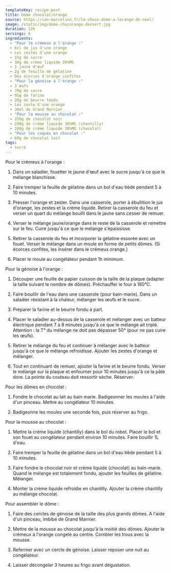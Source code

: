 ```yaml
---
templateKey: recipe-post
title: Dôme chocolat/orange
source: https://san-marcelino.fr/le-choco-dome-a-lorange-de-noel/
image: /static/img/dome-chocorange-dessert.jpg
duration: 12h
servings: 6
ingredients:
  - "Pour le crémeux à l'orange :"
  - 6cl de jus d'une orange
  - Les zestes d'une orange
  - 15g de sucre
  - 30g de crème liquide 30%MG
  - 1 jaune d'œuf
  - 2g de feuille de gélatine
  - Des écorces d'orange confites
  - "Pour la génoise à l'orange :"
  - 3 œufs
  - 70g de sucre
  - 95g de farine
  - 20g de beurre fondu
  - Les zeste d'une orange
  - 30ml de Grand Marnier
  - "Pour la mousse au chocolat :"
  - 150g de chocolat noir
  - 200g de crème liquide 30%MG (chantilly)
  - 100g de crème liquide 30%MG (chocolat)
  - "Pour les coques en chocolat :"
  - 60g de chocolat lait
tags:
  - sucré
---
```

Pour le crémeux à l'orange :

1. Dans un saladier, fouetter le jaune d'œuf avec le sucre jusqu'à ce que le mélange blanchisse.

2. Faire tremper la feuille de gélatine dans un bol d'eau tiède pendant 5 à 10 minutes.

3. Presser l'orange et zester. Dans une casserole, porter à ébullition le jus d'orange, les zestes et la crème liquide. Retirer la casserole du feu et verser un quart du mélange bouilli dans le jaune sans cesser de remuer.

4. Verser le mélange jaune/orange dans le reste de la casserole et remettre sur le feu. Cuire jusqu'à ce que le mélange s'épaississe.

5. Retirer la casserole du feu et incorporer la gélatine essorée avec un fouet. Verser le mélange dans un moule en forme de petits dômes. (Si écorces confites, les insérer dans le crémeux orange.)

6. Placer le moule au congélateur pendant 1h minimum.

Pour la génoise à l'orange :

1. Découper une feuille de papier cuisson de la taille de la plaque (adapter la taille suivant le nombre de dômes). Préchauffer le four à 180°C.

2. Faire bouillir de l'eau dans une casserole (pour bain-marie). Dans un saladier résistant à la chaleur, mélanger les œufs et le sucre. 

3. Préparer la farine et le beurre fondu à part.

4. Placer le saladier au-dessus de la casserole et mélanger avec un batteur électrique pendant 7 à 8 minutes jusqu'à ce que le mélange ait triplé. Attention : la T° du mélange ne doit pas dépasser 50° (pour ne pas cuire les œufs).

5. Retirer le mélange du feu et continuer à mélanger avec le batteur jusqu'à ce que le mélange refroidisse. Ajouter les zestes d'orange et mélanger.

6. Tout en continuant de remuer, ajouter la farine et le beurre fondu. Verser le mélange sur la plaque et enfourner pour 10 minutes jusqu'à ce la pâte dore. La pointe du couteau doit ressortir sèche. Réserver.

Pour les dômes en chocolat :

1. Fondre le chocolat au lait au bain marie. Badigeonner les moules à l'aide d'un pinceau. Mettre au congélateur 10 minutes.

2. Badigeonne les moules une seconde fois, puis réserver au frigo.

Pour la mousse au chocolat : 

1. Mettre la crème liquide (chantilly) dans le bol du robot. Placer le bol et son fouet au congélateur pendant environ 10 minutes. Faire bouillir 1L d'eau.

2. Faire tremper la feuille de gélatine dans un bol d'eau tiède pendant 5 à 10 minutes.

3. Faire fondre le chocolat noir et crème liquide (chocolat) au bain-marie. Quand le mélange est totalement fondu, ajouter les feuilles de gélatine. Mélanger.

4. Monter la crème liquide refroidie en chantilly. Ajouter la crème chantilly au mélange chocolat.

Pour assembler le dôme :

1. Faire des cercles de génoise de la taille des plus grands dômes. A l'aide d'un pinceau, imbibé de Grand Marnier.

2. Mettre de la mousse au chocolat jusqu'à la moitié des dômes. Ajouter le crémeux à l'orange congelé au centre. Combler les trous avec la mousse.

3. Refermer avec un cercle de génoise. Laisser reposer une nuit au congélateur.

4. Laisser décongeler 3 heures au frigo avant dégustation.